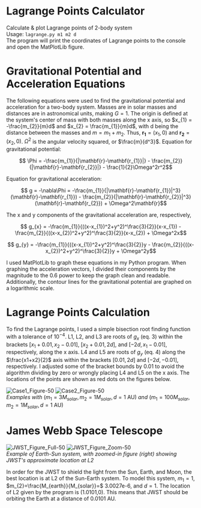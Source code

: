 # Lagrange Points Calculator
Calculate &amp; plot Lagrange points of 2-body system\
Usage: `lagrange.py m1 m2 d`\
The program will print the coordinates of Lagrange points to the console and open the MatPlotLib figure.

# Gravitational Potential and Acceleration Equations
The following equations were used to find the gravitational potential and acceleration for a two-body system. Masses are in solar masses and distances are in astronomical units, making $G=1$. The origin is defined at the system's center of mass with both masses along the x axis, so $x_{1} = -\frac{m_{2}}{m}d$ and $x_{2} = \frac{m_{1}}{m}d$, with d being the distance between the masses and $m=m_{1}+m_{2}$. Thus, $\mathbf{r_{1}}=(x_{1},0)$ and $\mathbf{r_{2}}=(x_{2},0)$. $\Omega^2$ is the angular velocity squared, or $\frac{m}{d^3}$.
Equation for gravitational potential:
```math
    \Phi = -\frac{m_{1}}{|\mathbf{r}-\mathbf{r_{1}}|} 
    - \frac{m_{2}}{|\mathbf{r}-\mathbf{r_{2}}|} 
    - \frac{1}{2}\Omega^2r^2
```
Equation for gravitational acceleration:
```math
    g = -\nabla\Phi = -\frac{m_{1}}{|\mathbf{r}-\mathbf{r_{1}}|^3}(\mathbf{r}-\mathbf{r_{1}}) 
    - \frac{m_{2}}{|\mathbf{r}-\mathbf{r_{2}}|^3}(\mathbf{r}-\mathbf{r_{2}}) 
    + \Omega^2\mathbf{r}
```
The x and y components of the gravitational acceleration are, respectively,
```math
    g_{x} = -\frac{m_{1}}{((x-x_{1})^2+y^2)^\frac{3}{2}}(x-x_{1}) 
    - \frac{m_{2}}{((x-x_{2})^2+y^2)^\frac{3}{2}}(x-x_{2}) 
    + \Omega^2x
```
```math
    g_{y} = -\frac{m_{1}}{((x-x_{1})^2+y^2)^\frac{3}{2}}y 
    - \frac{m_{2}}{((x-x_{2})^2+y^2)^\frac{3}{2}}y
    + \Omega^2y
```
I used MatPlotLib to graph these equations in my Python program. When graphing the acceleration vectors, I divided their components by the magnitude to the 0.6 power to keep the graph clean and readable. Additionally, the contour lines for the gravitational potential are graphed on a logarithmic scale.

# Lagrange Points Calculation
To find the Lagrange points, I used a simple bisection root finding function with a tolerance of $10^{-4}$. L1, L2, and L3 are roots of $g_{x}$ (eq. 3) within the brackets $[x_{1}+0.01,x_{2}-0.01]$, $[x_{2}+0.01,2d]$, and $[-2d,x_{1}-0.01]$, respectively, along the x axis. L4 and L5 are roots of $g_{y}$ (eq. 4) along the $\frac{x1+x2}{2}$ axis within the brackets $[0.01,2d]$ and $[-2d,-0.01]$, respectively. I adjusted some of the bracket bounds by 0.01 to avoid the algorithm dividing by zero or wrongly placing L4 and L5 on the x axis. The locations of the points are shown as red dots on the figures below.

![Case1_Figure-50](https://github.com/user-attachments/assets/0590de0e-ddee-4962-96f0-6b72198253d4)
![Case2_Figure-50](https://github.com/user-attachments/assets/dd8fc5cc-6722-4b0f-bf90-5e7a29b47e5a)\
_Examples with_ ($m_{1}=3 M_{solar}, m_{2}=1 M_{solar}, d=1$ AU) _and_ ($m_{1}=100 M_{solar}, m_{2}=1 M_{solar}, d=1$ AU)

# James Webb Space Telescope
![JWST_Figure_Full-50](https://github.com/user-attachments/assets/680a60a3-8926-4d42-b1b2-d6201218ad2b)
![JWST_Figure_Zoom-50](https://github.com/user-attachments/assets/d3f6aab0-a59f-4664-99b4-7e23a4cc8c79)\
_Example of Earth-Sun system, with zoomed-in figure (right) showing JWST's approximate location at L2_

In order for the JWST to shield the light from the Sun, Earth, and Moon, the best location is at L2 of the Sun-Earth system. To model this system, $m_{1}=1$, $m_{2}=\frac{M_{earth}}{M_{solar}}=$ 3.0027e-6, and $d=1$. The location of L2 given by the program is (1.0101,0). This means that JWST should be orbiting the Earth at a distance of 0.0101 AU.
